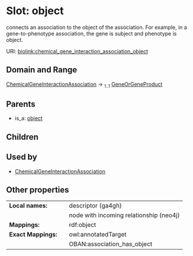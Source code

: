 
# Slot: object


connects an association to the object of the association. For example, in a gene-to-phenotype association, the gene is subject and phenotype is object.

URI: [biolink:chemical_gene_interaction_association_object](https://w3id.org/biolink/vocab/chemical_gene_interaction_association_object)


## Domain and Range

[ChemicalGeneInteractionAssociation](ChemicalGeneInteractionAssociation.md) &#8594;  <sub>1..1</sub> [GeneOrGeneProduct](GeneOrGeneProduct.md)

## Parents

 *  is_a: [object](object.md)

## Children


## Used by

 * [ChemicalGeneInteractionAssociation](ChemicalGeneInteractionAssociation.md)

## Other properties

|  |  |  |
| --- | --- | --- |
| **Local names:** | | descriptor (ga4gh) |
|  | | node with incoming relationship (neo4j) |
| **Mappings:** | | rdf:object |
| **Exact Mappings:** | | owl:annotatedTarget |
|  | | OBAN:association_has_object |

